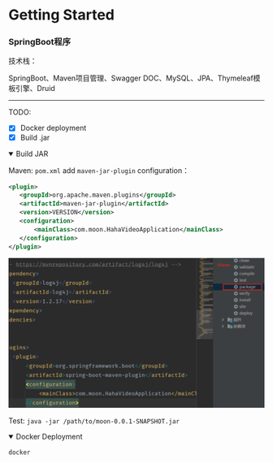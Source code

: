 # Getting Started

### SpringBoot程序

技术栈：

SpringBoot、Maven项目管理、Swagger DOC、MySQL、JPA、Thymeleaf模板引擎、Druid

---

TODO:

- [X] Docker deployment
- [X] Build .jar

<details open>
  
<summary>Build JAR</summary>
  
Maven: `pom.xml` add `maven-jar-plugin` configuration：
```xml
<plugin>
   <groupId>org.apache.maven.plugins</groupId>
   <artifactId>maven-jar-plugin</artifactId>
   <version>VERSION</version>
   <configuration>
       <mainClass>com.moon.HahaVideoApplication</mainClass>
   </configuration>
</plugin>
```

![](Maven_JAR_CONF.png)

Test: `java -jar /path/to/moon-0.0.1-SNAPSHOT.jar`
  
</details>

<details open>
<summary>Docker Deployment</summary>


```bash
docker 
```

</details>
